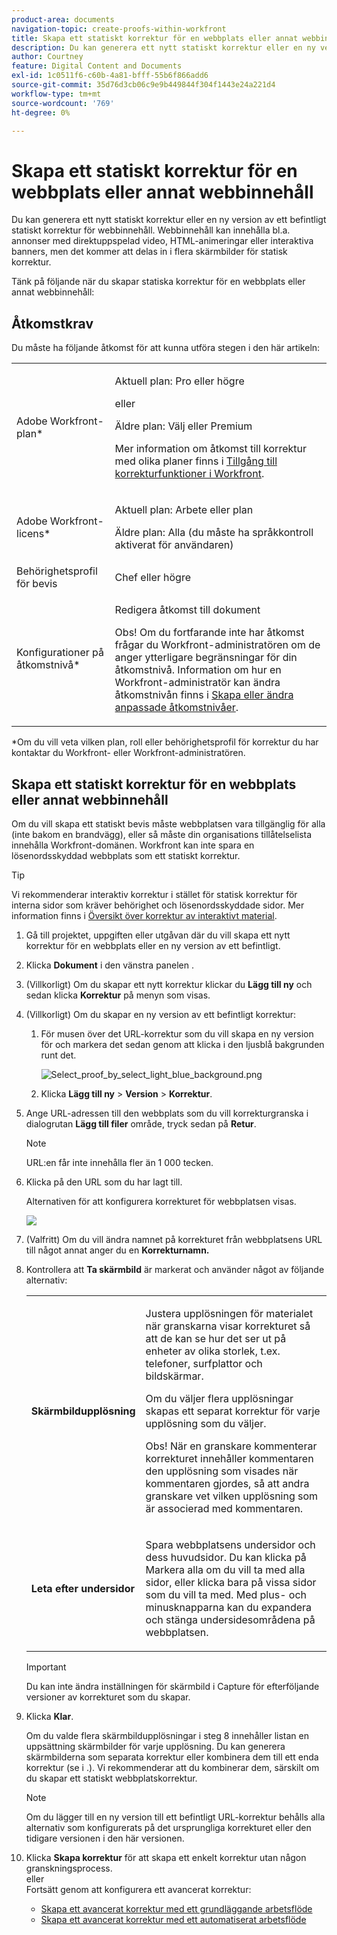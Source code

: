```yaml
---
product-area: documents
navigation-topic: create-proofs-within-workfront
title: Skapa ett statiskt korrektur för en webbplats eller annat webbinnehåll
description: Du kan generera ett nytt statiskt korrektur eller en ny version av ett befintligt statiskt korrektur för webbinnehåll. Webbinnehåll kan innehålla bl.a. annonser med direktuppspelad video, HTML-animeringar eller interaktiva banners, men det kommer att delas in i flera skärmbilder för statisk korrektur.
author: Courtney
feature: Digital Content and Documents
exl-id: 1c0511f6-c60b-4a81-bfff-55b6f866add6
source-git-commit: 35d76d3cb06c9e9b449844f304f1443e24a221d4
workflow-type: tm+mt
source-wordcount: '769'
ht-degree: 0%

---
```


# Skapa ett statiskt korrektur för en webbplats eller annat webbinnehåll

Du kan generera ett nytt statiskt korrektur eller en ny version av ett befintligt statiskt korrektur för webbinnehåll. Webbinnehåll kan innehålla bl.a. annonser med direktuppspelad video, HTML-animeringar eller interaktiva banners, men det kommer att delas in i flera skärmbilder för statisk korrektur.

Tänk på följande när du skapar statiska korrektur för en webbplats eller annat webbinnehåll:

## Åtkomstkrav

Du måste ha följande åtkomst för att kunna utföra stegen i den här artikeln:

<table style="table-layout:auto"> 
 <col> 
 <col> 
 <tbody> 
  <tr> 
   <td role="rowheader">Adobe Workfront-plan*</td> 
   <td> <p>Aktuell plan: Pro eller högre</p> <p>eller</p> <p>Äldre plan: Välj eller Premium</p> <p>Mer information om åtkomst till korrektur med olika planer finns i <a href="/help/quicksilver/administration-and-setup/manage-workfront/configure-proofing/access-to-proofing-functionality.md" class="MCXref xref">Tillgång till korrekturfunktioner i Workfront</a>.</p> </td> 
  </tr> 
  <tr> 
   <td role="rowheader">Adobe Workfront-licens*</td> 
   <td> <p>Aktuell plan: Arbete eller plan</p> <p>Äldre plan: Alla (du måste ha språkkontroll aktiverat för användaren)</p> </td> 
  </tr> 
  <tr> 
   <td role="rowheader">Behörighetsprofil för bevis </td> 
   <td>Chef eller högre</td> 
  </tr> 
  <tr> 
   <td role="rowheader">Konfigurationer på åtkomstnivå*</td> 
   <td> <p>Redigera åtkomst till dokument</p> <p>Obs! Om du fortfarande inte har åtkomst frågar du Workfront-administratören om de anger ytterligare begränsningar för din åtkomstnivå. Information om hur en Workfront-administratör kan ändra åtkomstnivån finns i <a href="../../../administration-and-setup/add-users/configure-and-grant-access/create-modify-access-levels.md" class="MCXref xref">Skapa eller ändra anpassade åtkomstnivåer</a>.</p> </td> 
  </tr> 
 </tbody> 
</table>

&#42;Om du vill veta vilken plan, roll eller behörighetsprofil för korrektur du har kontaktar du Workfront- eller Workfront-administratören.

## Skapa ett statiskt korrektur för en webbplats eller annat webbinnehåll

Om du vill skapa ett statiskt bevis måste webbplatsen vara tillgänglig för alla (inte bakom en brandvägg), eller så måste din organisations tillåtelselista innehålla Workfront-domänen. Workfront kan inte spara en lösenordsskyddad webbplats som ett statiskt korrektur.

>[!TIP]
>
>Vi rekommenderar interaktiv korrektur i stället för statisk korrektur för interna sidor som kräver behörighet och lösenordsskyddade sidor. Mer information finns i [Översikt över korrektur av interaktivt material](../../../review-and-approve-work/proofing/proofing-overview/interactive-content-proofs.md).

1. Gå till projektet, uppgiften eller utgåvan där du vill skapa ett nytt korrektur för en webbplats eller en ny version av ett befintligt.
1. Klicka **Dokument** i den vänstra panelen .
1. (Villkorligt) Om du skapar ett nytt korrektur klickar du **Lägg till ny** och sedan klicka **Korrektur** på menyn som visas.
1. (Villkorligt) Om du skapar en ny version av ett befintligt korrektur:

   1. För musen över det URL-korrektur som du vill skapa en ny version för och markera det sedan genom att klicka i den ljusblå bakgrunden runt det.

      ![Select_proof_by_select_light_blue_background.png](assets/select-proof-by-selecting-light-blue-background-350x52.png)

   1. Klicka **Lägg till ny** > **Version** > **Korrektur**.

1. Ange URL-adressen till den webbplats som du vill korrekturgranska i dialogrutan **Lägg till filer** område, tryck sedan på **Retur**.

   >[!NOTE]
   >
   > URL:en får inte innehålla fler än 1 000 tecken.

1. Klicka på den URL som du har lagt till.

   Alternativen för att konfigurera korrekturet för webbplatsen visas.

   ![](assets/interactive-proof-radio-btn-area-350x199.png)

1. (Valfritt) Om du vill ändra namnet på korrekturet från webbplatsens URL till något annat anger du en **Korrekturnamn.**
1. Kontrollera att **Ta skärmbild** är markerat och använder något av följande alternativ:

   <table style="table-layout:auto"> 
    <col> 
    <col> 
    <tbody> 
     <tr> 
      <td role="rowheader"><strong>Skärmbildupplösning</strong> </td> 
      <td> <p>Justera upplösningen för materialet när granskarna visar korrekturet så att de kan se hur det ser ut på enheter av olika storlek, t.ex. telefoner, surfplattor och bildskärmar.</p> <p>Om du väljer flera upplösningar skapas ett separat korrektur för varje upplösning som du väljer.</p> <p>Obs! När en granskare kommenterar korrekturet innehåller kommentaren den upplösning som visades när kommentaren gjordes, så att andra granskare vet vilken upplösning som är associerad med kommentaren. </p> </td> 
     </tr> 
     <tr> 
      <td role="rowheader"><strong>Leta efter undersidor</strong> </td> 
      <td> <p>Spara webbplatsens undersidor och dess huvudsidor. Du kan klicka på Markera alla om du vill ta med alla sidor, eller klicka bara på vissa sidor som du vill ta med. Med plus- och minusknapparna kan du expandera och stänga undersidesområdena på webbplatsen.</p> </td> 
     </tr> 
    </tbody> 
   </table>

   >[!IMPORTANT]
   >
   >Du kan inte ändra inställningen för skärmbild i Capture för efterföljande versioner av korrekturet som du skapar.

1. Klicka **Klar**.

   Om du valde flera skärmbildupplösningar i steg 8 innehåller listan en uppsättning skärmbilder för varje upplösning. Du kan generera skärmbilderna som separata korrektur eller kombinera dem till ett enda korrektur (se i .). Vi rekommenderar att du kombinerar dem, särskilt om du skapar ett statiskt webbplatskorrektur.

   >[!NOTE]
   >
   >Om du lägger till en ny version till ett befintligt URL-korrektur behålls alla alternativ som konfigurerats på det ursprungliga korrekturet eller den tidigare versionen i den här versionen.

1. Klicka **Skapa korrektur** för att skapa ett enkelt korrektur utan någon granskningsprocess.\
   eller\
   Fortsätt genom att konfigurera ett avancerat korrektur:

   * [Skapa ett avancerat korrektur med ett grundläggande arbetsflöde](../../../review-and-approve-work/proofing/creating-proofs-within-workfront/configure-basic-proof-workflow.md)
   * [Skapa ett avancerat korrektur med ett automatiserat arbetsflöde](../../../review-and-approve-work/proofing/creating-proofs-within-workfront/create-automated-proof-workflow.md)

